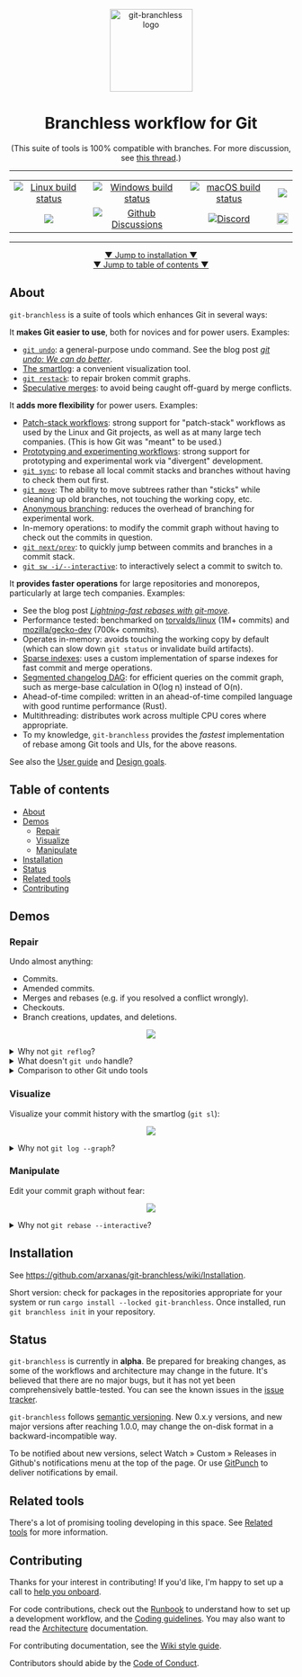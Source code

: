 <p align="center"><img width="147" height="147" src="https://user-images.githubusercontent.com/454057/144287756-8570ba1b-b9f1-46de-9236-ca17db246856.png" alt="git-branchless logo" /></p>

<h1 align="center">Branchless workflow for Git</h1>
<p align="center">(This suite of tools is 100% compatible with branches. For more discussion, see <a href="https://github.com/arxanas/git-branchless/discussions/284">this thread</a>.)</p>

<hr />

<table align="center">
  <tbody>
    <tr>
      <td align="center"><a href="https://github.com/arxanas/git-branchless/actions/workflows/linux.yml"><img alt="Linux build status" src="https://github.com/arxanas/git-branchless/actions/workflows/linux.yml/badge.svg" /></a></td>
      <td align="center"><a href="https://github.com/arxanas/git-branchless/actions/workflows/windows.yml"><img alt="Windows build status" src="https://github.com/arxanas/git-branchless/actions/workflows/windows.yml/badge.svg" /></a></td>
      <td align="center"><a href="https://github.com/arxanas/git-branchless/actions/workflows/macos.yml"><img alt="macOS build status" src="https://github.com/arxanas/git-branchless/actions/workflows/macos.yml/badge.svg" /></a></td>
      <td align="center"><a alt="Nix on Linus build status" href="https://github.com/arxanas/git-branchless/actions/workflows/nix-linux.yml"><img src="https://github.com/arxanas/git-branchless/actions/workflows/nix-linux.yml/badge.svg" /></a></td>
    </tr>
    <tr>
      <td align="center"><a alt="Package version" href="https://crates.io/crates/git-branchless"><img src="https://img.shields.io/crates/v/git-branchless" /></a></td>
      <td align="center"><a href="https://github.com/arxanas/git-branchless/discussions"><img alt="Github Discussions" src="https://img.shields.io/github/discussions/arxanas/git-branchless" /></a></td>
      <td align="center"><a href="https://discord.gg/caYQBJ82A4"><img alt="Discord" src="https://img.shields.io/discord/915309546984050709" /></a></td>
      <td align="center"><a href="https://gitpod.io/#https://github.com/arxanas/git-branchless/"><img height="20" src="https://gitpod.io/button/open-in-gitpod.svg" /></a></td>
    </tr>
  </tbody>
</table>

<hr />

<p align="center">
<a href="#installation">▼ Jump to installation ▼</a><br />
<a href="#table-of-contents">▼ Jump to table of contents ▼</a>
</p>

## About

`git-branchless` is a suite of tools which enhances Git in several ways:

It **makes Git easier to use**, both for novices and for power users. Examples:

  - [`git undo`](https://github.com/arxanas/git-branchless/wiki/Command:-git-undo): a general-purpose undo command. See the blog post <a href="https://blog.waleedkhan.name/git-undo/"><i>git undo: We can do better</i></a>.
  - [The smartlog](https://github.com/arxanas/git-branchless/wiki/Command:-git-smartlog): a convenient visualization tool.
  - [`git restack`](https://github.com/arxanas/git-branchless/wiki/Command:-git-restack): to repair broken commit graphs.
  - [Speculative merges](https://github.com/arxanas/git-branchless/wiki/Concepts#speculative-merges): to avoid being caught off-guard by merge conflicts.

It **adds more flexibility** for power users. Examples:

  - [Patch-stack workflows](https://jg.gg/2018/09/29/stacked-diffs-versus-pull-requests/): strong support for "patch-stack" workflows as used by the Linux and Git projects, as well as at many large tech companies. (This is how Git was "meant" to be used.)
  - [Prototyping and experimenting workflows](https://github.com/arxanas/git-branchless/wiki/Workflow:-divergent-development): strong support for prototyping and experimental work via "divergent" development.
  - [`git sync`](https://github.com/arxanas/git-branchless/wiki/Command:-git-sync): to rebase all local commit stacks and branches without having to check them out first.
  - [`git move`](https://github.com/arxanas/git-branchless/wiki/Command:-git-move): The ability to move subtrees rather than "sticks" while cleaning up old branches, not touching the working copy, etc.
  - [Anonymous branching](https://github.com/arxanas/git-branchless/wiki/Concepts#anonymous-branching): reduces the overhead of branching for experimental work.
  - In-memory operations: to modify the commit graph without having to check out the commits in question.
  - [`git next/prev`](https://github.com/arxanas/git-branchless/wiki/Command:-git-next,-git-prev): to quickly jump between commits and branches in a commit stack.
  - [`git sw -i/--interactive`](https://github.com/arxanas/git-branchless/wiki/Command:-git-sw): to interactively select a commit to switch to.

It **provides faster operations** for large repositories and monorepos, particularly at large tech companies. Examples:
  - See the blog post <a href="https://blog.waleedkhan.name/in-memory-rebases/"><i>Lightning-fast rebases with git-move</i></a>.
  - Performance tested: benchmarked on [torvalds/linux](https://github.com/torvalds/linux) (1M+ commits) and [mozilla/gecko-dev](https://github.com/mozilla/gecko-dev) (700k+ commits).
  - Operates in-memory: avoids touching the working copy by default (which can slow down `git status` or invalidate build artifacts).
  - [Sparse indexes](https://github.blog/2021-11-10-make-your-monorepo-feel-small-with-gits-sparse-index/): uses a custom implementation of sparse indexes for fast commit and merge operations.
  - [Segmented changelog DAG](https://github.com/quark-zju/gitrevset/issues/1): for efficient queries on the commit graph, such as merge-base calculation in O(log n) instead of O(n).
  - Ahead-of-time compiled: written in an ahead-of-time compiled language with good runtime performance (Rust).
  - Multithreading: distributes work across multiple CPU cores where appropriate.
  - To my knowledge, `git-branchless` provides the *fastest* implementation of rebase among Git tools and UIs, for the above reasons.

See also the [User guide](https://github.com/arxanas/git-branchless/wiki) and [Design goals](https://github.com/arxanas/git-branchless/wiki/Design-goals).

## Table of contents

- [About](#about)
- [Demos](#demos)
  - [Repair](#repair)
  - [Visualize](#visualize)
  - [Manipulate](#manipulate)
- [Installation](#installation)
- [Status](#status)
- [Related tools](https://github.com/arxanas/git-branchless/wiki/Related-tools)
- [Contributing](#contributing)

## Demos
### Repair

Undo almost anything:

- Commits.
- Amended commits.
- Merges and rebases (e.g. if you resolved a conflict wrongly).
- Checkouts.
- Branch creations, updates, and deletions.

<p align="center">
<a href="https://asciinema.org/a/2hRDqRZKyppzmDL3Dz8zRleNd" target="_blank"><img src="https://asciinema.org/a/2hRDqRZKyppzmDL3Dz8zRleNd.svg" /></a>
</p>

<details>
<summary>Why not <code>git reflog</code>?</summary>

`git reflog` is a tool to view the previous position of a single reference (like `HEAD`), which can be used to undo operations. But since it only tracks the position of a single reference, complicated operations like rebases can be tedious to reverse-engineer. `git undo` operates at a higher level of abstraction: the entire state of your repository.

`git reflog` also fundamentally can't be used to undo some rare operations, such as certain branch creations, updates, and deletions. [See the architecture document](https://github.com/arxanas/git-branchless/wiki/Architecture#comparison-with-the-reflog) for more details.

</details>

<details>
<summary>What doesn't <code>git undo</code> handle?</summary>

`git undo` relies on features in recent versions of Git to work properly. See the [compatibility chart](https://github.com/arxanas/git-branchless/wiki/Installation#compatibility).

Currently, `git undo` can't undo the following. You can find the design document to handle some of these cases in [issue #10](https://github.com/arxanas/git-branchless/issues/10).

- "Uncommitting" a commit by undoing the commit and restoring its changes to the working copy.
  - In stock Git, this can be accomplished with `git reset HEAD^`.
  - This scenario would be better implemented with a custom `git uncommit` command instead. See [issue #3](https://github.com/arxanas/git-branchless/issues/3).
- Undoing the staging or unstaging of files. This is tracked by issue #10 above.
- Undoing back into the _middle_ of a conflict, such that `git status` shows a message like `path/to/file (both modified)`, so that you can resolve that specific conflict differently. This is tracked by issue #10 above.

Fundamentally, `git undo` is not intended to handle changes to untracked files.

</details>

<details>
<summary>Comparison to other Git undo tools</summary>

- [`gitjk`](https://github.com/mapmeld/gitjk): Requires a shell alias. Only undoes most recent command. Only handles some Git operations (e.g. doesn't handle rebases).
- [`git-extras/git-undo`](https://github.com/tj/git-extras/blob/master/man/git-undo.md): Only undoes commits at current `HEAD`.
- [`git-annex undo`](https://git-annex.branchable.com/git-annex-undo/): Only undoes the most recent change to a given file or directory.
- [`thefuck`](https://github.com/nvbn/thefuck): Only undoes historical shell commands. Only handles some Git operations (e.g. doesn't handle rebases).

</details>

### Visualize

Visualize your commit history with the smartlog (`git sl`):

<p align="center">
<img src="media/git-sl.png" /></a>
</p>

<details>
<summary>Why not <code>git log --graph</code>?</summary>

`git log --graph` only shows commits which have branches attached with them. If you prefer to work without branches, then `git log --graph` won't work for you.

To support users who rewrite their commit graph extensively, `git sl` also points out commits which have been abandoned and need to be repaired (descendants of commits marked with `rewritten as abcd1234`). They can be automatically fixed up with `git restack`, or manually handled.

</details>

### Manipulate

Edit your commit graph without fear:

<p align="center">
<a href="https://asciinema.org/a/3UVPMf0IpJaGdP6Kd6Zum4cq8" target="_blank"><img src="https://asciinema.org/a/3UVPMf0IpJaGdP6Kd6Zum4cq8.svg" /></a>
</p>

<details>
<summary>Why not <code>git rebase --interactive</code>?</summary>

Interactive rebasing with `git rebase --interactive` is fully supported, but it has a couple of shortcomings:

- `git rebase --interactive` can only repair linear series of commits, not trees. If you modify a commit with multiple children, then you have to be sure to rebase all of the other children commits appropriately.
- You have to commit to a plan of action before starting the rebase. For some use-cases, it can be easier to operate on individual commits at a time, rather than an entire series of commits all at once.

When you use `git rebase --interactive` with `git-branchless`, you will be prompted to repair your commit graph if you abandon any commits.

</details>

## Installation

See https://github.com/arxanas/git-branchless/wiki/Installation.

Short version: check for packages in the repositories appropriate for your system or run `cargo install --locked git-branchless`. Once installed, run `git branchless init` in your repository.

## Status

`git-branchless` is currently in **alpha**. Be prepared for breaking changes, as some of the workflows and architecture may change in the future. It's believed that there are no major bugs, but it has not yet been comprehensively battle-tested. You can see the known issues in the [issue tracker](https://github.com/arxanas/git-branchless/issues/1).

`git-branchless` follows [semantic versioning](https://semver.org/). New 0.x.y versions, and new major versions after reaching 1.0.0, may change the on-disk format in a backward-incompatible way.

To be notified about new versions, select Watch » Custom » Releases in Github's notifications menu at the top of the page. Or use [GitPunch](https://gitpunch.com/) to deliver notifications by email.

## Related tools

There's a lot of promising tooling developing in this space. See [Related tools](https://github.com/arxanas/git-branchless/wiki/Related-tools) for more information.

## Contributing

Thanks for your interest in contributing! If you'd like, I'm happy to set up a call to [help you onboard](https://github.com/arxanas/git-branchless/wiki/Onboarding).

For code contributions, check out the [Runbook](https://github.com/arxanas/git-branchless/wiki/Runbook) to understand how to set up a development workflow, and the [Coding guidelines](https://github.com/arxanas/git-branchless/wiki/Coding). You may also want to read the [Architecture](https://github.com/arxanas/git-branchless/wiki/Architecture) documentation.

For contributing documentation, see the [Wiki style guide](https://github.com/arxanas/git-branchless/wiki/Wiki-style-guide).

Contributors should abide by the [Code of Conduct](https://github.com/arxanas/git-branchless/blob/master/CODE_OF_CONDUCT.md).
